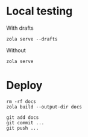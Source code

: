 # Local testing


With drafts
```
zola serve --drafts
```

Without
```
zola serve
```

# Deploy
```
rm -rf docs
zola build --output-dir docs
```

```
git add docs
git commit ...
git push ...
```


